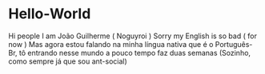 # Hello-World
 Hi people I am João Guilherme ( Noguyroi ) 
 Sorry my English is so bad ( for now ) 
 Mas agora estou falando na minha língua nativa que é o Português-Br, tô entrando nesse mundo a pouco tempo faz duas semanas (Sozinho, como sempre já que sou ant-social)
